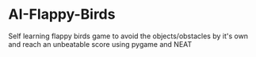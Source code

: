 # AI-Flappy-Birds

Self learning flappy birds game to avoid the objects/obstacles by it's own and reach an unbeatable score using pygame and NEAT
